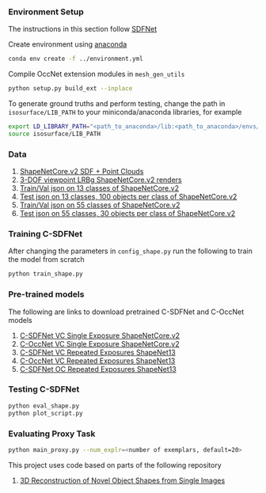 ### Environment Setup
The instructions in this section follow [SDFNet](https://github.com/rehg-lab/3DShapeGen/tree/master/SDFNet)

Create environment using [anaconda](https://docs.conda.io/projects/conda/en/latest/user-guide/install/)
```bash
conda env create -f ../environment.yml
```
Compile OccNet extension modules in `mesh_gen_utils`
```bash
python setup.py build_ext --inplace
```
To generate ground truths and perform testing, change the path in `isosurface/LIB_PATH` to your miniconda/anaconda libraries, for example
```bash
export LD_LIBRARY_PATH="<path_to_anaconda>/lib:<path_to_anaconda>/envs/sdf_net/lib:./isosurface:$LD_LIBRARY_PATH" 
source isosurface/LIB_PATH
```

### Data
1. [ShapeNetCore.v2 SDF + Point Clouds](https://www.dropbox.com/s/75lxxtmxkdr1be9/ShapeNet55_sdf.tar)
1. [3-DOF viewpoint LRBg ShapeNetCore.v2 renders](https://www.dropbox.com/s/yw03ohg04834vvv/ShapeNet55_3DOF-VC_LRBg.tar)
1. [Train/Val json on 13 classes of ShapeNetCore.v2](https://www.dropbox.com/s/7shqu6krvs9x1ib/data_split.json)
1. [Test json on 13 classes, 100 objects per class of ShapeNetCore.v2](https://www.dropbox.com/s/7ig5n662gv0uq6k/sample.json)
1. [Train/Val json on 55 classes of ShapeNetCore.v2](https://www.dropbox.com/s/7shqu6krvs9x1ib/data_split_55.json)
1. [Test json on 55 classes, 30 objects per class of ShapeNetCore.v2](https://www.dropbox.com/s/ryca8on5uhhmt04/sample_30obj_55.json)

### Training C-SDFNet
After changing the parameters in `config_shape.py` run the following to train the model from scratch
```bash
python train_shape.py
```
### Pre-trained models
The following are links to download pretrained C-SDFNet and C-OccNet models
1. [C-SDFNet VC Single Exposure ShapeNetCore.v2](https://www.dropbox.com/sh/tnx34ony9y4wwsi/AABSkTG4lbtfzmLGDf6QHpOWa)
2. [C-OccNet VC Single Exposure ShapeNetCore.v2](https://www.dropbox.com/sh/3jszdblnxtiit6z/AADZIvfPuTcl-wA7O1WU0UITa)
3. [C-SDFNet VC Repeated Exposures ShapeNet13](https://www.dropbox.com/sh/ozdl057aiyka926/AADXpbgLBsO9Yfzw9TGOkYMYa)
4. [C-OccNet VC Repeated Exposures ShapeNet13](https://www.dropbox.com/sh/eb2b0yhuq3tovqh/AABxF1A2bOgeMhpsKzYY5eUza)
5. [C-SDFNet OC Repeated Exposures ShapeNet13](https://www.dropbox.com/sh/j9y8r4y6aszhb2j/AADNl6Qagd1NZ1VHIJ81hv8ea)

### Testing C-SDFNet
```bash
python eval_shape.py
python plot_script.py
```

### Evaluating Proxy Task
```bash
python main_proxy.py --num_explr=<number of exemplars, default=20>
```
This project uses code based on parts of the following repository

1. [3D Reconstruction of Novel Object Shapes from Single Images](https://github.com/rehg-lab/3DShapeGen)